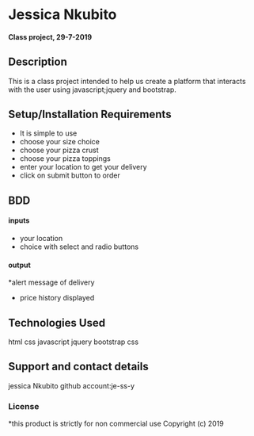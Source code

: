 # Jessica Nkubito
#### Class project, 29-7-2019
## Description
This is a class project intended to help us create a platform that interacts with the user using javascript;jquery and bootstrap.
## Setup/Installation Requirements
* It is simple to use
* choose your size choice
* choose your pizza crust
* choose your pizza toppings
* enter your location to get your delivery
* click on submit button to order
## BDD
#### inputs
* your location
* choice with select and radio buttons
#### output
*alert message of delivery
* price history displayed
## Technologies Used
html
css
javascript
jquery
bootstrap
css
## Support and contact details
jessica Nkubito
github account:je-ss-y
### License
*this product is strictly for non commercial use
Copyright (c) 2019 